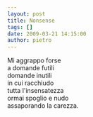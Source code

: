 ```yaml
---
layout: post
title: Nonsense
tags: []
date: 2009-03-21 14:15:00
author: pietro
---
```

Mi aggrappo forse<br/>a domande futili<br/>domande inutili<br/>in cui racchiudo<br/>tutta l'insensatezza<br/>ormai spoglio e nudo<br/>assaporando la carezza.
